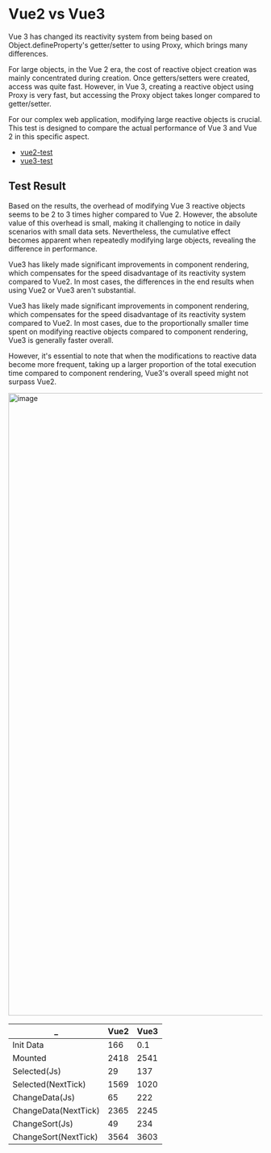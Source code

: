 # Vue2 vs Vue3

Vue 3 has changed its reactivity system from being based on Object.defineProperty's getter/setter to using Proxy, which brings many differences.

For large objects, in the Vue 2 era, the cost of reactive object creation was mainly concentrated during creation. Once getters/setters were created, access was quite fast. However, in Vue 3, creating a reactive object using Proxy is very fast, but accessing the Proxy object takes longer compared to getter/setter.


For our complex web application, modifying large reactive objects is crucial. This test is designed to compare the actual performance of Vue 3 and Vue 2 in this specific aspect.



- [vue2-test]([./](https://yarna.github.io/Vue2-vs-Vue3/vue2/dist/index.html))
- [vue3-test]([./](https://yarna.github.io/Vue2-vs-Vue3/vue3/dist/index.html))

## Test Result

Based on the results, the overhead of modifying Vue 3 reactive objects seems to be 2 to 3 times higher compared to Vue 2. However, the absolute value of this overhead is small, making it challenging to notice in daily scenarios with small data sets. Nevertheless, the cumulative effect becomes apparent when repeatedly modifying large objects, revealing the difference in performance.


Vue3 has likely made significant improvements in component rendering, which compensates for the speed disadvantage of its reactivity system compared to Vue2. In most cases, the differences in the end results when using Vue2 or Vue3 aren't substantial.

Vue3 has likely made significant improvements in component rendering, which compensates for the speed disadvantage of its reactivity system compared to Vue2. In most cases, due to the proportionally smaller time spent on modifying reactive objects compared to component rendering, Vue3 is generally faster overall.

However, it's essential to note that when the modifications to reactive data become more frequent, taking up a larger proportion of the total execution time compared to component rendering, Vue3's overall speed might not surpass Vue2.

<img width="1232" alt="image" src="https://github.com/yArna/Vue2-vs-Vue3/assets/82231420/9ccc9deb-07cb-48dd-9ab1-28d52a5d0689">

_ |Vue2|Vue3
---|---|---
Init Data|166|0.1
Mounted|2418|2541
Selected(Js)|29|137
Selected(NextTick)|1569|1020
ChangeData(Js)|65|222
ChangeData(NextTick)|2365|2245
ChangeSort(Js)|49|234
ChangeSort(NextTick)|3564|3603

